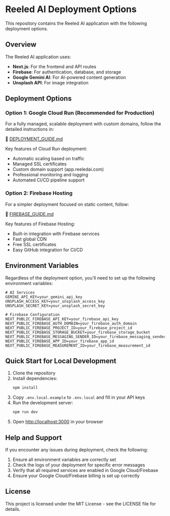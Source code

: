 # Reeled AI Deployment Options

This repository contains the Reeled AI application with the following deployment options.

## Overview

The Reeled AI application uses:

- **Next.js**: For the frontend and API routes
- **Firebase**: For authentication, database, and storage
- **Google Gemini AI**: For AI-powered content generation
- **Unsplash API**: For image integration

## Deployment Options

### Option 1: Google Cloud Run (Recommended for Production)

For a fully managed, scalable deployment with custom domains, follow the detailed instructions in:

📄 [DEPLOYMENT_GUIDE.md](./DEPLOYMENT_GUIDE.md)

Key features of Cloud Run deployment:
- Automatic scaling based on traffic
- Managed SSL certificates
- Custom domain support (app.reeledai.com)
- Professional monitoring and logging
- Automated CI/CD pipeline support

### Option 2: Firebase Hosting

For a simpler deployment focused on static content, follow:

📄 [FIREBASE_GUIDE.md](./FIREBASE_GUIDE.md)

Key features of Firebase Hosting:
- Built-in integration with Firebase services
- Fast global CDN
- Free SSL certificates
- Easy GitHub integration for CI/CD

## Environment Variables

Regardless of the deployment option, you'll need to set up the following environment variables:

```
# AI Services
GEMINI_API_KEY=your_gemini_api_key
UNSPLASH_ACCESS_KEY=your_unsplash_access_key
UNSPLASH_SECRET_KEY=your_unsplash_secret_key

# Firebase Configuration
NEXT_PUBLIC_FIREBASE_API_KEY=your_firebase_api_key
NEXT_PUBLIC_FIREBASE_AUTH_DOMAIN=your_firebase_auth_domain
NEXT_PUBLIC_FIREBASE_PROJECT_ID=your_firebase_project_id
NEXT_PUBLIC_FIREBASE_STORAGE_BUCKET=your_firebase_storage_bucket
NEXT_PUBLIC_FIREBASE_MESSAGING_SENDER_ID=your_firebase_messaging_sender_id
NEXT_PUBLIC_FIREBASE_APP_ID=your_firebase_app_id
NEXT_PUBLIC_FIREBASE_MEASUREMENT_ID=your_firebase_measurement_id
```

## Quick Start for Local Development

1. Clone the repository
2. Install dependencies:
   ```bash
   npm install
   ```
3. Copy `.env.local.example` to `.env.local` and fill in your API keys
4. Run the development server:
   ```bash
   npm run dev
   ```
5. Open [http://localhost:3000](http://localhost:3000) in your browser

## Help and Support

If you encounter any issues during deployment, check the following:

1. Ensure all environment variables are correctly set
2. Check the logs of your deployment for specific error messages
3. Verify that all required services are enabled in Google Cloud/Firebase
4. Ensure your Google Cloud/Firebase billing is set up correctly

## License

This project is licensed under the MIT License - see the LICENSE file for details. 